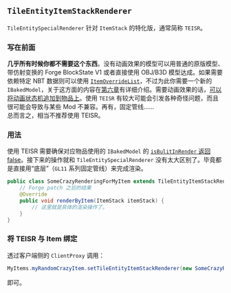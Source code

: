 ## `TileEntityItemStackRenderer`

`TileEntitySpecialRenderer` 针对 `ItemStack` 的特化版，通常简称 `TEISR`。  

### 写在前面

**几乎所有时候你都不需要这个东西**。没有动画效果的模型可以用普通的原版模型、带仿射变换的 Forge BlockState V1 或者直接使用 OBJ/B3D 模型达成。如果需要依赖特定 NBT 数据则可以使用 [`ItemOverrideList`](../../chapter-6/custom-model/item-override.md)，不过为此你需要一个新的 `IBakedModel`，关于这方面的内容在[第六章](../../chapter-6/custom-model/index.md)有详细介绍。需要动画效果的话，[可以将动画状态机追加到物品上](animation.md#应用于物品)。使用 `TEISR` 有较大可能会引发各种奇怪问题，而且很可能会导致与某些 Mod 不兼容<!-- 说的就是你，OptiFine -->。再有，固定管线……  
总而言之，相当不推荐使用 TEISR。

### 用法

使用 TEISR 需要确保对应物品使用的 `IBakedModel` 的 [`isBulitInRender` 返回 false](../../chapter-6/custom-model/baked.md)。接下来的操作就和 `TileEntitySpecialRenderer` 没有太大区别了。毕竟都是直接用“底层”（`GL11` 系列固定管线）来完成渲染。

```java
public class SomeCrazyRenderingForMyItem extends TileEntityItemStackRenderer {
    // Forge patch 之后的结果
    @Override
    public void renderByItem(ItemStack itemStack) {
        // 这里就是具体的渲染操作了。
    }
}
```

### 将 TEISR 与 Item 绑定

透过客户端侧的 `ClientProxy` 调用：

```java
MyItems.myRandomCrazyItem.setTileEntityItemStackRenderer(new SomeCrazyRenderingForMyItem());
```

即可。
